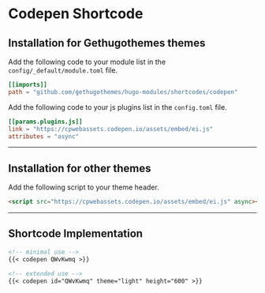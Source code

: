 # Codepen Shortcode

## Installation for Gethugothemes themes

Add the following code to your module list in the `config/_default/module.toml` file.

```toml
[[imports]]
path = "github.com/gethugothemes/hugo-modules/shortcodes/codepen"
```

Add the following code to your js plugins list in the `config.toml` file.

```toml
[[params.plugins.js]]
link = "https://cpwebassets.codepen.io/assets/embed/ei.js"
attributes = "async"
```

<hr>

## Installation for other themes

Add the following script to your theme header.

```html
<script src="https://cpwebassets.codepen.io/assets/embed/ei.js" async></script>
```

<hr>

## Shortcode Implementation

```md
<!-- minimal use -->
{{< codepen QWvKwmq >}}

<!-- extended use -->
{{< codepen id="QWvKwmq" theme="light" height="600" >}}
```